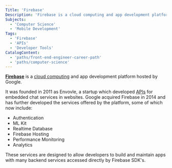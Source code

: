 ```yaml
---
Title: 'Firebase'
Description: 'Firebase is a cloud computing and app development platform hosted by Google.'
Subjects:
  - 'Computer Science'
  - 'Mobile Development'
Tags:
  - 'Firebase'
  - 'APIs'
  - 'Developer Tools'
CatalogContent:
  - 'paths/front-end-engineer-career-path'
  - 'paths/computer-science'
---
```


[**Firebase**](https://firebase.google.com/) is a [cloud computing](https://www.codecademy.com/resources/docs/cloud-computing) and app development platform hosted by Google.

It was founded in 2011 as Envovle, a startup which developed [APIs](https://www.codecademy.com/resources/docs/general/api) for embedded chat services in websites. Google acquired Firebase in 2014 and has further developed the services offered by the platform, some of which now include:

- Authentication
- ML Kit
- Realtime Database
- Firebase Hosting
- Performance Monitoring
- Analytics

These services are designed to allow developers to build and maintain apps with many backend services accessed directly by Firebase SDK's.
